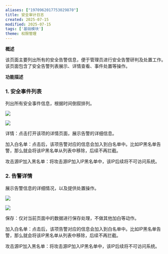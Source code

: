 ```yaml
---
aliases: ["1970962017753029870"]
title: 安全审计日志
created: 2025-07-15
modified: 2025-07-15
tags: ['基础模块']
theme: 权限管理
---
```


**概述**

该页面主要列出所有的安全告警信息，便于管理员进行安全告警研判及处置工作。该页面包含了安全告警列表展示、详情查看、事件处置等操作。

**功能描述**

### 1. **安全事件列表**

列出所有安全事件信息，根据时间倒叙排列。

![](e758151613533325845bd16e4b692df3.jpg)

![](ddf6f890b013ae682d6ec856d4ff81e2.jpg)

详情：点击打开该项的详情页面，展示告警的详细信息。

加入白名单：点击后，该项告警对应的信息会加入到白名单中。比如IP黑名单告警，那么就会将该IP黑名单从列表中移除，后续不再拦截。

攻击源IP加入黑名单：将攻击源IP加入IP黑名单中，该IP后续将不可访问系统。

### 2. **告警详情**

展示告警信息的详细情况，以及提供处置操作。

![](1094789267652d427521fa233d090701.jpg)

![](333b98efd5aee354e3ee81bbd6ee8287.jpg)

保存：仅对当前页面中的数据进行保存处理，不做其他加白等动作。

加入白名单：点击后，该项告警对应的信息会加入到白名单中。比如IP黑名单告警，那么就会将该IP黑名单从列表中移除，后续不再拦截。

攻击源IP加入黑名单：将攻击源IP加入IP黑名单中，该IP后续将不可访问系统。